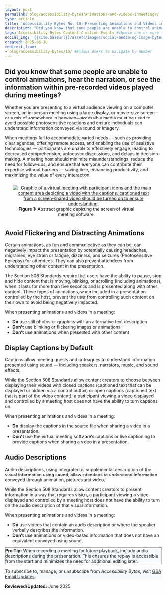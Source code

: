 ```yaml
---
layout: post
permalink: blog/accessibility-bytes/animations-and-videos-inmeetings/
type: article
title: 'Accessibility Bytes No. 10: Presenting Animations and Videos in Meetings'
description: "Did you know that some people are unable to control animations, hear the narration, or see the information within pre-recorded videos played during meetings?"
tags: Accessibility-Bytes Content-Creation Events #choose one or more (comma separated): Accessibility-Bytes, Acquisition, Content-Creation, Design-and-Develop, Events, Policy-and-Management, Testing 
social_img: '{{site.baseurl}}/assets/images/social-media-og-image-bytes.jpg'
created: 2025-06-18
redirect_from:
- blog/accessibility-bytes/10/ #Allows users to navigate by number
---
```

<h2 style="line-height:1.2;">Did you know that some people are unable to control animations, hear the narration, or see the information within pre-recorded videos played during meetings?</h2>

Whether you are presenting to a virtual audience viewing on a computer screen, an in-person meeting using a large display, or movie-size screen&mdash;or a mix of somewhere in between&mdash;accessible media must be used to avoid possible photosensitive reactions and ensure individuals can understand information conveyed via sound or imagery.

When meetings fail to accommodate varied needs — such as providing clear agendas, offering remote access, and enabling the use of assistive technologies — participants are unable to effectively engage, leading to decreased comprehension, unfocused discussions, and delays in decision-making. A meeting host should minimize misunderstandings, reduce the need for follow-ups, and ensure that everyone can contribute their expertise without barriers — saving time, enhancing productivity, and maximizing the value of every interaction.

<div class="tablet:grid-col" style="margin: auto; max-width: 90%; text-align: center; padding: 10px 0px">
   <div class="margin-top-1"><a href="https://www.section508.gov"><img src="{{site.baseurl}}/assets/images/byte-010-figure-1.jpg" alt="Graphic of a virtual meeting with participant icons and the main content area depicting a video with the captions;  captioned text from a screen-shared video should be turned on to ensure understanding." aria-describedby="figure-1" class="border-2px border-base-light shadow-2 padding-1"></a>
   </div>
   <div class="font-mono-3xs margin-x-auto auto" style="max-width: 90%; text-align: center;"><span id="figure-1"><strong>Figure 1: </strong>Abstract graphic depicting the screen of virtual meeting software.</span>
   </div>
</div>

## Avoid Flickering and Distracting Animations
Certain animations, as fun and communicative as they can be, can negatively impact the presentation by potentially causing headaches, migraines, eye strain or fatigue, dizziness, and seizures (Photosensitive Epilepsy) for attendees. They can also prevent attendees from understanding other content in the presentation.

The Section 508 Standards require that users have the ability to pause, stop and hide content that is moving, blinking, or scrolling (including animations), when it lasts for more than five seconds and is presented along with other content. These types of animations, when included in a presentation controlled by the host, prevent the user from controlling such content on their own to avoid being negatively impacted. 

When presenting animations and videos in a meeting:

* **Do** use still photos or graphics with an alternative text description
* **Don’t** use blinking or flickering images or animations
* **Don’t** use animations when presented with other content

## Display Captions by Default
Captions allow meeting guests and colleagues to understand information presented using sound — including speakers, narrators, music, and sound effects.

While the Section 508 Standards allow content creators to choose between displaying their videos with closed captions (captioned text that can be displayed or hidden via a control button) or open captions (captioned text that is part of the video content), a participant viewing a video displayed and controlled by a meeting host does not have the ability to turn captions on. 

When presenting animations and videos in a meeting:

* **Do** display the captions in the source file when sharing a video in a presentation. 
* **Don't** use the virtual meeting software’s captions or live captioning to provide captions when sharing a video in a presentation.

## Audio Descriptions
Audio descriptions, using integrated or supplemental description of the visual information using sound, allow attendees to understand information conveyed through animation, pictures and video. 

While the Section 508 Standards allow content creators to present information in a way that requires vision, a participant viewing a video displayed and controlled by a meeting host does not have the ability to turn on the audio description of that visual information.

When presenting animations and videos in a meeting: 

* **Do** use videos that contain an audio description or where the speaker verbally describes the information.
* **Don’t** use animations or video-based information that does not have an equivalent conveyed using sound.

<div class="grid-col-12 border-base radius-lg padding-1" style="border: 1px solid black; background-color: #f5f9fc;">
  <strong>Pro Tip:</strong> When recording a meeting for future playback, include audio descriptions during the presentation. This ensures the replay is accessible from the start and minimizes the need for additional editing later.
</div>
<p/>
<div class="border-base radius-lg border-1px padding-1" style="width: 100%; background-color: #f5f9fc;">
To subscribe to, manage, or unsubscribe from <em>Accessibility Bytes</em>, visit <a href="https://public.govdelivery.com/accounts/USGSA/subscriber/new?topic_id=USGSA_1324" target="_blank" class="usa-link--external">GSA Email Updates</a>.
</div>

**Reviewed/Updated:** June 2025
